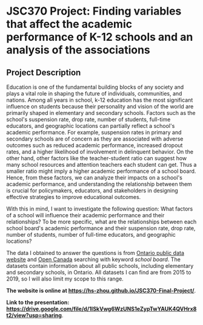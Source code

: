 # JSC370 Project: Finding variables that affect the academic performance of K-12 schools and an analysis of the associations

## Project Description

Education is one of the fundamental building blocks of any society and plays a vital role in shaping the future of individuals, communities, and nations. Among all years in school, k-12 education has the most significant influence on students because their personality and vision of the world are primarily shaped in elementary and secondary schools. Factors such as the school's suspension rate, drop rate, number of students, full-time educators, and geographic locations can partially reflect a school's academic performance. For example, suspension rates in primary and secondary schools are of concern as they are associated with adverse outcomes such as reduced academic performance, increased dropout rates, and a higher likelihood of involvement in delinquent behavior. On the other hand, other factors like the teacher-student ratio can suggest how many school resources and attention teachers each student can get. Thus a smaller ratio might imply a higher academic performance of a school board. Hence, from these factors, we can analyze their impacts on a school's academic performance, and understanding the relationship between them is crucial for policymakers, educators, and stakeholders in designing effective strategies to improve educational outcomes.

With this in mind, I want to investigate the following question: What factors of a school will influence their academic performance and their relationships? To be more specific, what are the relationships between each school board's academic performance and their suspension rate, drop rate, number of students, number of full-time educators, and geographic locations?

The data I obtained to answer the questions is from 
[Ontario public data website](https://www.ontario.ca/page/government-ontario) and 
[Open Canada](https://www.canada.ca/en.html) searching with keyword _school board_. The datasets contain information about all public schools, including elementary and secondary schools, in Ontario. All datasets I can find are from 2015 to 2019, so I will also limit my scope to this range.

**The website is online at https://hs-zhou.github.io/JSC370-Final-Project/**.

**Link to the presentation: https://drive.google.com/file/d/1lSkVwg6WzUNS1eZypTwYAUK4QVHrx8t2/view?usp=sharing**.
